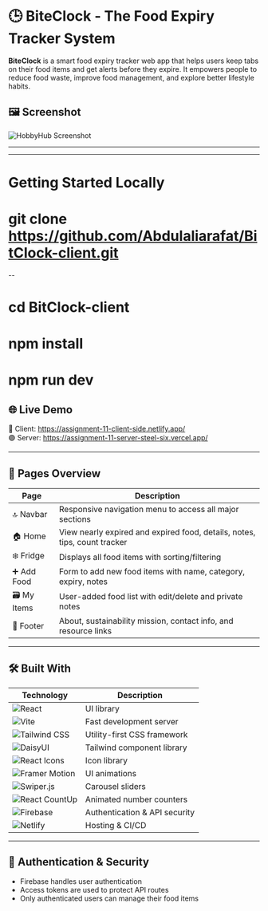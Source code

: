 # 🕒 BiteClock - The Food Expiry Tracker System

**BiteClock** is a smart food expiry tracker web app that helps users keep tabs on their food items and get alerts before they expire. It empowers people to reduce food waste, improve food management, and explore better lifestyle habits.
## 🖼️ Screenshot

![HobbyHub Screenshot](https://i.ibb.co/Nd0RsnQM/Whats-App-Image-2025-06-25-at-15-28-22-e9638cdc.jpg) <!-- Replace with actual image URL -->

---
---
# Getting Started Locally

# git clone https://github.com/Abdulaliarafat/BitClock-client.git
 
 --
# cd BitClock-client
# npm install
# npm run dev

## 🌐 Live Demo

🔴 Client: https://assignment-11-client-side.netlify.app/  
🟣 Server: https://assignment-11-server-steel-six.vercel.app/

---

## 🧭 Pages Overview

| Page      | Description                                                      |
|-----------|------------------------------------------------------------------|
| 🔝 Navbar | Responsive navigation menu to access all major sections          |
| 🏠 Home   | View nearly expired and expired food, details, notes, tips, count tracker |
| ❄️ Fridge | Displays all food items with sorting/filtering                   |
| ➕ Add Food | Form to add new food items with name, category, expiry, notes    |
| 🗃️ My Items | User-added food list with edit/delete and private notes          |
| 🔻 Footer | About, sustainability mission, contact info, and resource links  |

---

## 🛠️ Built With

| Technology          | Description                    |
|---------------------|--------------------------------|
| ![React](https://img.shields.io/badge/React-20232A?style=for-the-badge&logo=react&logoColor=61DAFB) | UI library                    |
| ![Vite](https://img.shields.io/badge/Vite-646CFF?style=for-the-badge&logo=vite&logoColor=white)       | Fast development server      |
| ![Tailwind CSS](https://img.shields.io/badge/Tailwind_CSS-0EA5E9?style=for-the-badge&logo=tailwind-css&logoColor=white) | Utility-first CSS framework   |
| ![DaisyUI](https://img.shields.io/badge/DaisyUI-%23F4D03F?style=for-the-badge&logo=tailwind-css&logoColor=white) | Tailwind component library    |
| ![React Icons](https://img.shields.io/badge/React_Icons-61DAFB?style=for-the-badge&logo=react&logoColor=white) | Icon library                 |
| ![Framer Motion](https://img.shields.io/badge/Framer_Motion-EF476F?style=for-the-badge&logo=framer&logoColor=white) | UI animations                |
| ![Swiper.js](https://img.shields.io/badge/Swiper.js-007aff?style=for-the-badge&logo=swiper&logoColor=white) | Carousel sliders             |
| ![React CountUp](https://img.shields.io/badge/React_CountUp-282c34?style=for-the-badge&logo=react&logoColor=61DAFB) | Animated number counters     |
| ![Firebase](https://img.shields.io/badge/Firebase-FFCA28?style=for-the-badge&logo=firebase&logoColor=black) | Authentication & API security|
| ![Netlify](https://img.shields.io/badge/Netlify-00C7B7?style=for-the-badge&logo=netlify&logoColor=white) | Hosting & CI/CD              |

---
## 🔐 Authentication & Security

- Firebase handles user authentication
- Access tokens are used to protect API routes
- Only authenticated users can manage their food items


